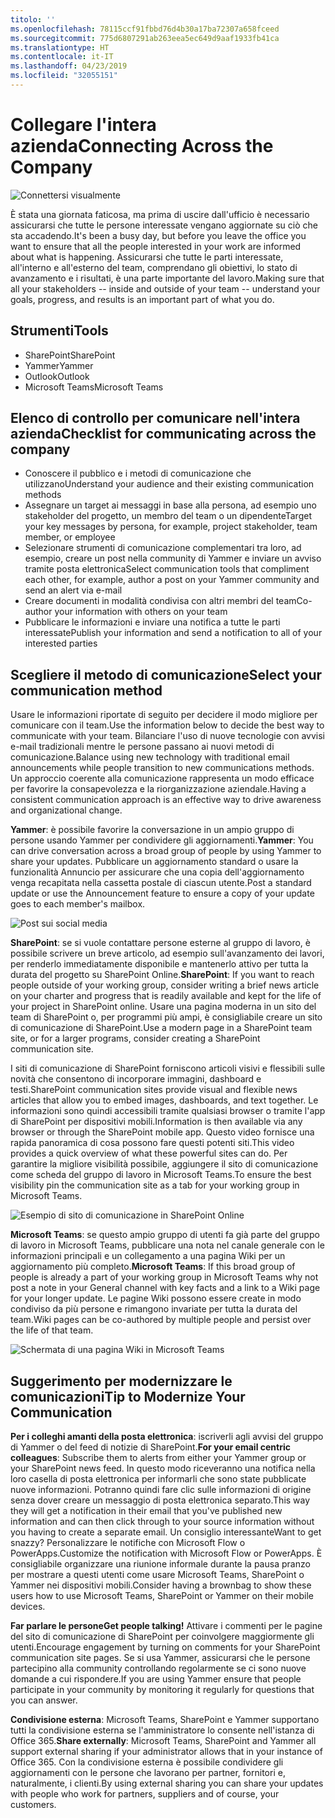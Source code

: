 ```yaml
---
titolo: ''
ms.openlocfilehash: 78115ccf91fbbd76d4b30a17ba72307a658fceed
ms.sourcegitcommit: 775d6807291ab263eea5ec649d9aaf1933fb41ca
ms.translationtype: HT
ms.contentlocale: it-IT
ms.lasthandoff: 04/23/2019
ms.locfileid: "32055151"
---
```

# <a name="connecting-across-the-company"></a><span data-ttu-id="10c4f-102">Collegare l'intera azienda</span><span class="sxs-lookup"><span data-stu-id="10c4f-102">Connecting Across the Company</span></span>

![Connettersi visualmente](media/ditl_crosscompany.png)

<span data-ttu-id="10c4f-104">È stata una giornata faticosa, ma prima di uscire dall'ufficio è necessario assicurarsi che tutte le persone interessate vengano aggiornate su ciò che sta accadendo.</span><span class="sxs-lookup"><span data-stu-id="10c4f-104">It's been a busy day, but before you leave the office you want to ensure that all the people interested in your work are informed about what is happening.</span></span> <span data-ttu-id="10c4f-105">Assicurarsi che tutte le parti interessate, all'interno e all'esterno del team, comprendano gli obiettivi, lo stato di avanzamento e i risultati, è una parte importante del lavoro.</span><span class="sxs-lookup"><span data-stu-id="10c4f-105">Making sure that all your stakeholders -- inside and outside of your team -- understand your goals, progress, and results is an important part of what you do.</span></span>  

## <a name="tools"></a><span data-ttu-id="10c4f-106">Strumenti</span><span class="sxs-lookup"><span data-stu-id="10c4f-106">Tools</span></span>
- <span data-ttu-id="10c4f-107">SharePoint</span><span class="sxs-lookup"><span data-stu-id="10c4f-107">SharePoint</span></span>
- <span data-ttu-id="10c4f-108">Yammer</span><span class="sxs-lookup"><span data-stu-id="10c4f-108">Yammer</span></span>
- <span data-ttu-id="10c4f-109">Outlook</span><span class="sxs-lookup"><span data-stu-id="10c4f-109">Outlook</span></span>
- <span data-ttu-id="10c4f-110">Microsoft Teams</span><span class="sxs-lookup"><span data-stu-id="10c4f-110">Microsoft Teams</span></span> 

## <a name="checklist-for-communicating-across-the-company"></a><span data-ttu-id="10c4f-111">Elenco di controllo per comunicare nell'intera azienda</span><span class="sxs-lookup"><span data-stu-id="10c4f-111">Checklist for communicating across the company</span></span>
- <span data-ttu-id="10c4f-112">Conoscere il pubblico e i metodi di comunicazione che utilizzano</span><span class="sxs-lookup"><span data-stu-id="10c4f-112">Understand your audience and their existing communication methods</span></span>
- <span data-ttu-id="10c4f-113">Assegnare un target ai messaggi in base alla persona, ad esempio uno stakeholder del progetto, un membro del team o un dipendente</span><span class="sxs-lookup"><span data-stu-id="10c4f-113">Target your key messages by persona, for example, project stakeholder, team member, or employee</span></span>
- <span data-ttu-id="10c4f-114">Selezionare strumenti di comunicazione complementari tra loro, ad esempio, creare un post nella community di Yammer e inviare un avviso tramite posta elettronica</span><span class="sxs-lookup"><span data-stu-id="10c4f-114">Select communication tools that compliment each other, for example, author a post on your Yammer community and send an alert via e-mail</span></span> 
- <span data-ttu-id="10c4f-115">Creare documenti in modalità condivisa con altri membri del team</span><span class="sxs-lookup"><span data-stu-id="10c4f-115">Co-author your information with others on your team</span></span>
- <span data-ttu-id="10c4f-116">Pubblicare le informazioni e inviare una notifica a tutte le parti interessate</span><span class="sxs-lookup"><span data-stu-id="10c4f-116">Publish your information and send a notification to all of your interested parties</span></span> 
 
## <a name="select-your-communication-method"></a><span data-ttu-id="10c4f-117">Scegliere il metodo di comunicazione</span><span class="sxs-lookup"><span data-stu-id="10c4f-117">Select your communication method</span></span>
<span data-ttu-id="10c4f-118">Usare le informazioni riportate di seguito per decidere il modo migliore per comunicare con il team.</span><span class="sxs-lookup"><span data-stu-id="10c4f-118">Use the information below to decide the best way to communicate with your team.</span></span> <span data-ttu-id="10c4f-119">Bilanciare l'uso di nuove tecnologie con avvisi e-mail tradizionali mentre le persone passano ai nuovi metodi di comunicazione.</span><span class="sxs-lookup"><span data-stu-id="10c4f-119">Balance using new technology with traditional email announcements while people transition to new communications methods.</span></span> <span data-ttu-id="10c4f-120">Un approccio coerente alla comunicazione rappresenta un modo efficace per favorire la consapevolezza e la riorganizzazione aziendale.</span><span class="sxs-lookup"><span data-stu-id="10c4f-120">Having a consistent communication approach is an effective way to drive awareness and organizational change.</span></span> 

<span data-ttu-id="10c4f-121">**Yammer**: è possibile favorire la conversazione in un ampio gruppo di persone usando Yammer per condividere gli aggiornamenti.</span><span class="sxs-lookup"><span data-stu-id="10c4f-121">**Yammer**: You can drive conversation across a broad group of people by using Yammer to share your updates.</span></span> <span data-ttu-id="10c4f-122">Pubblicare un aggiornamento standard o usare la funzionalità Annuncio per assicurare che una copia dell'aggiornamento venga recapitata nella cassetta postale di ciascun utente.</span><span class="sxs-lookup"><span data-stu-id="10c4f-122">Post a standard update or use the Announcement feature to ensure a copy of your update goes to each member's mailbox.</span></span> 

![Post sui social media](media/ditl_IT-Service-News.png)

<span data-ttu-id="10c4f-124">**SharePoint**: se si vuole contattare persone esterne al gruppo di lavoro, è possibile scrivere un breve articolo, ad esempio sull'avanzamento dei lavori, per renderlo immediatamente disponibile e mantenerlo attivo per tutta la durata del progetto su SharePoint Online.</span><span class="sxs-lookup"><span data-stu-id="10c4f-124">**SharePoint**: If you want to reach people outside of your  working group, consider writing a brief news article on your charter and progress that is readily available and kept for the life of your project in SharePoint online.</span></span> <span data-ttu-id="10c4f-125">Usare una pagina moderna in un sito del team di SharePoint o, per programmi più ampi, è consigliabile creare un sito di comunicazione di SharePoint.</span><span class="sxs-lookup"><span data-stu-id="10c4f-125">Use a modern page in a SharePoint team site, or for a larger programs, consider creating a SharePoint communication site.</span></span> 

<span data-ttu-id="10c4f-126">I siti di comunicazione di SharePoint forniscono articoli visivi e flessibili sulle novità che consentono di incorporare immagini, dashboard e testi.</span><span class="sxs-lookup"><span data-stu-id="10c4f-126">SharePoint communication sites provide visual and flexible news articles that allow you to embed images, dashboards, and text together.</span></span> <span data-ttu-id="10c4f-127">Le informazioni sono quindi accessibili tramite qualsiasi browser o tramite l'app di SharePoint per dispositivi mobili.</span><span class="sxs-lookup"><span data-stu-id="10c4f-127">Information is then available via any browser or through the SharePoint mobile app.</span></span> <span data-ttu-id="10c4f-128">Questo video fornisce una rapida panoramica di cosa possono fare questi potenti siti.</span><span class="sxs-lookup"><span data-stu-id="10c4f-128">This video provides a quick overview of what these powerful sites can do.</span></span> <span data-ttu-id="10c4f-129">Per garantire la migliore visibilità possibile, aggiungere il sito di comunicazione come scheda del gruppo di lavoro in Microsoft Teams.</span><span class="sxs-lookup"><span data-stu-id="10c4f-129">To ensure the best visibility pin the communication site as a tab for your working group in Microsoft Teams.</span></span>

![Esempio di sito di comunicazione in SharePoint Online](media/ditl_Comm-Site.png)

<span data-ttu-id="10c4f-131">**Microsoft Teams**: se questo ampio gruppo di utenti fa già parte del gruppo di lavoro in Microsoft Teams, pubblicare una nota nel canale generale con le informazioni principali e un collegamento a una pagina Wiki per un aggiornamento più completo.</span><span class="sxs-lookup"><span data-stu-id="10c4f-131">**Microsoft Teams**:  If this broad group of people is already a part of your working group in Microsoft Teams why not post a note in your General channel with key facts and a link to a Wiki page for your longer update.</span></span>  <span data-ttu-id="10c4f-132">Le pagine Wiki possono essere create in modo condiviso da più persone e rimangono invariate per tutta la durata del team.</span><span class="sxs-lookup"><span data-stu-id="10c4f-132">Wiki pages can be co-authored by multiple people and persist over the life of that team.</span></span> 

![Schermata di una pagina Wiki in Microsoft Teams](media/ditl_Teams-Wiki.png)

## <a name="tip-to-modernize-your-communication"></a><span data-ttu-id="10c4f-134">Suggerimento per modernizzare le comunicazioni</span><span class="sxs-lookup"><span data-stu-id="10c4f-134">Tip to Modernize Your Communication</span></span>

<span data-ttu-id="10c4f-135">**Per i colleghi amanti della posta elettronica**: iscriverli agli avvisi del gruppo di Yammer o del feed di notizie di SharePoint.</span><span class="sxs-lookup"><span data-stu-id="10c4f-135">**For your email centric colleagues**: Subscribe them to alerts from either your Yammer group or your SharePoint news feed.</span></span>  <span data-ttu-id="10c4f-136">In questo modo riceveranno una notifica nella loro casella di posta elettronica per informarli che sono state pubblicate nuove informazioni. Potranno quindi fare clic sulle informazioni di origine senza dover creare un messaggio di posta elettronica separato.</span><span class="sxs-lookup"><span data-stu-id="10c4f-136">This way they will get a notification in their email that you've published new information and can then click through to your source information without you having to create a separate email.</span></span>  <span data-ttu-id="10c4f-137">Un consiglio interessante</span><span class="sxs-lookup"><span data-stu-id="10c4f-137">Want to get snazzy?</span></span>  <span data-ttu-id="10c4f-138">Personalizzare le notifiche con Microsoft Flow o PowerApps.</span><span class="sxs-lookup"><span data-stu-id="10c4f-138">Customize the notification with Microsoft Flow or PowerApps.</span></span> <span data-ttu-id="10c4f-139">È consigliabile organizzare una riunione informale durante la pausa pranzo per mostrare a questi utenti come usare Microsoft Teams, SharePoint o Yammer nei dispositivi mobili.</span><span class="sxs-lookup"><span data-stu-id="10c4f-139">Consider having a brownbag to show these users how to use Microsoft Teams, SharePoint or Yammer on their mobile devices.</span></span> 

<span data-ttu-id="10c4f-140">**Far parlare le persone**</span><span class="sxs-lookup"><span data-stu-id="10c4f-140">**Get people talking!**</span></span> <span data-ttu-id="10c4f-141">Attivare i commenti per le pagine del sito di comunicazione di SharePoint per coinvolgere maggiormente gli utenti.</span><span class="sxs-lookup"><span data-stu-id="10c4f-141">Encourage engagement by turning on comments for your SharePoint communication site pages.</span></span>  <span data-ttu-id="10c4f-142">Se si usa Yammer, assicurarsi che le persone partecipino alla community controllando regolarmente se ci sono nuove domande a cui rispondere.</span><span class="sxs-lookup"><span data-stu-id="10c4f-142">If you are using Yammer ensure that people participate in your community by monitoring it regularly for questions that you can answer.</span></span> 

<span data-ttu-id="10c4f-143">**Condivisione esterna**: Microsoft Teams, SharePoint e Yammer supportano tutti la condivisione esterna se l'amministratore lo consente nell'istanza di Office 365.</span><span class="sxs-lookup"><span data-stu-id="10c4f-143">**Share externally**:  Microsoft Teams, SharePoint and Yammer all support external sharing if your administrator allows that in your instance of Office 365.</span></span>  <span data-ttu-id="10c4f-144">Con la condivisione esterna è possibile condividere gli aggiornamenti con le persone che lavorano per partner, fornitori e, naturalmente, i clienti.</span><span class="sxs-lookup"><span data-stu-id="10c4f-144">By using external sharing you can share your updates with people who work for partners, suppliers and of course, your customers.</span></span>